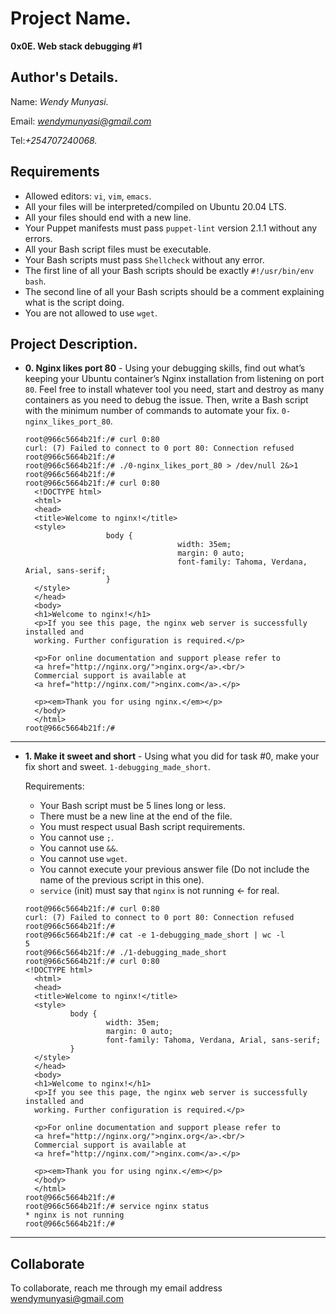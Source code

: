# Project Name.
**0x0E. Web stack debugging #1**

## Author's Details.
Name: *Wendy Munyasi.*

Email: *wendymunyasi@gmail.com*

Tel:*+254707240068.*

##  Requirements

*   Allowed editors: `vi`, `vim`, `emacs`.
*   All your files will be interpreted/compiled on Ubuntu 20.04 LTS.
*   All your files should end with a new line.
*   Your Puppet manifests must pass `puppet-lint` version 2.1.1 without any errors.
*   All your Bash script files must be executable.
*   Your Bash scripts must pass `Shellcheck` without any error.
*   The first line of all your Bash scripts should be exactly `#!/usr/bin/env bash`.
*   The second line of all your Bash scripts should be a comment explaining what is the script doing.
*   You are not allowed to use `wget`.


## Project Description.


* **0. Nginx likes port 80** - Using your debugging skills, find out what’s keeping your Ubuntu container’s Nginx installation from listening on port `80`. Feel free to install whatever tool you need, start and destroy as many containers as you need to debug the issue. Then, write a Bash script with the minimum number of commands to automate your fix. `0-nginx_likes_port_80`.

  ```
  root@966c5664b21f:/# curl 0:80
  curl: (7) Failed to connect to 0 port 80: Connection refused
  root@966c5664b21f:/#
  root@966c5664b21f:/# ./0-nginx_likes_port_80 > /dev/null 2&>1
  root@966c5664b21f:/#
  root@966c5664b21f:/# curl 0:80
  	<!DOCTYPE html>
	<html>
	<head> 
	<title>Welcome to nginx!</title>
	<style>
					body {
									width: 35em;
									margin: 0 auto;
									font-family: Tahoma, Verdana, Arial, sans-serif;
					}
	</style>
	</head>
	<body>
	<h1>Welcome to nginx!</h1>
	<p>If you see this page, the nginx web server is successfully installed and
	working. Further configuration is required.</p>

	<p>For online documentation and support please refer to
	<a href="http://nginx.org/">nginx.org</a>.<br/>
	Commercial support is available at
	<a href="http://nginx.com/">nginx.com</a>.</p>

	<p><em>Thank you for using nginx.</em></p>
	</body>
	</html>
  root@966c5664b21f:/#
  ```
---

* **1. Make it sweet and short** - Using what you did for task #0, make your fix short and sweet. `1-debugging_made_short`.

	Requirements:

	*	Your Bash script must be 5 lines long or less.
	*	There must be a new line at the end of the file.
	*	You must respect usual Bash script requirements.
	*	You cannot use `;`.
	*	You cannot use `&&`.
	*	You cannot use `wget`.
	*	You cannot execute your previous answer file (Do not include the name of the previous script in this one).
	*	`service` (init) must say that `nginx` is not running ← for real.

  ```
  root@966c5664b21f:/# curl 0:80
  curl: (7) Failed to connect to 0 port 80: Connection refused
  root@966c5664b21f:/#
  root@966c5664b21f:/# cat -e 1-debugging_made_short | wc -l
  5
  root@966c5664b21f:/# ./1-debugging_made_short
  root@966c5664b21f:/# curl 0:80
  <!DOCTYPE html>
	<html>
	<head>
	<title>Welcome to nginx!</title>
	<style>
			body {
					width: 35em;
					margin: 0 auto;
					font-family: Tahoma, Verdana, Arial, sans-serif;
			}
	</style>
	</head>
	<body>
	<h1>Welcome to nginx!</h1>
	<p>If you see this page, the nginx web server is successfully installed and
	working. Further configuration is required.</p>

	<p>For online documentation and support please refer to
	<a href="http://nginx.org/">nginx.org</a>.<br/>
	Commercial support is available at
	<a href="http://nginx.com/">nginx.com</a>.</p>

	<p><em>Thank you for using nginx.</em></p>
	</body>
	</html>
  root@966c5664b21f:/#
  root@966c5664b21f:/# service nginx status
  * nginx is not running
  root@966c5664b21f:/# 
  ```
---


## Collaborate

To collaborate, reach me through my email address wendymunyasi@gmail.com
